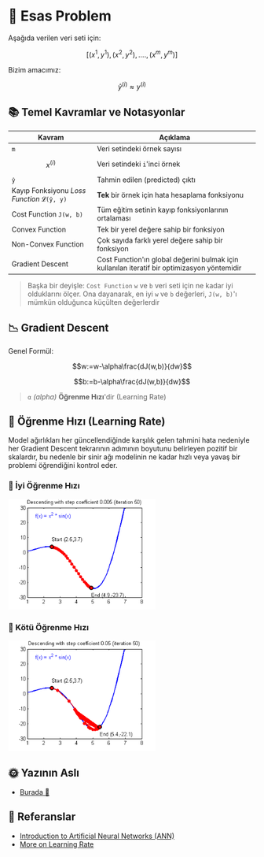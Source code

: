 # 🔎 Esas Problem
Aşağıda verilen veri seti için:  

$$[(x^{1},y^{1}), (x^{2},y^{2}), ...., (x^{m},y^{m})]$$

Bizim amacımız:

$$\hat{y}^{(i)} \approx y^{(i)}$$


## 📚 Temel Kavramlar ve Notasyonlar

| Kavram          | Açıklama      |
| --------------- |---------------|
| `m`             | Veri setindeki örnek sayısı   |
| $$x^{(i)}$$  | Veri setindeki `i`'inci örnek  |
| `ŷ`             | Tahmin edilen (predicted) çıktı |
| Kayıp Fonksiyonu _Loss Function_ `𝓛(ŷ, y)` | **Tek** bir örnek için hata hesaplama fonksiyonu |
| Cost Function `𝙹(w, b)` | Tüm eğitim setinin kayıp fonksiyonlarının ortalaması  |
| Convex Function | Tek bir yerel değere sahip bir fonksiyon |
| Non-Convex Function | Çok sayıda farklı yerel değere sahip bir fonksiyon |
| Gradient Descent | Cost Function'ın global değerini bulmak için kullanılan iteratif bir optimizasyon yöntemidir |

> Başka bir deyişle: `Cost Function`  `w` ve `b` veri seti için ne kadar iyi olduklarını ölçer. Ona dayanarak, en iyi `w` ve `b` değerleri, `𝙹(w, b)`'ı mümkün olduğunca küçülten değerlerdir 

## 📉 Gradient Descent
Genel Formül:

$$w:=w-\alpha\frac{dJ(w,b)}{dw}$$

$$b:=b-\alpha\frac{dJ(w,b)}{dw}$$


> `α` _(alpha)_ **Öğrenme Hızı**'dir (Learning Rate) 

## 🥽 Öğrenme Hızı (Learning Rate)
Model ağırlıkları her güncellendiğinde karşılık gelen tahmini hata nedeniyle her Gradient Descent tekrarının adımının boyutunu belirleyen pozitif bir skalardır, bu nedenle bir sinir ağı modelinin ne kadar hızlı veya yavaş bir problemi öğrendiğini kontrol eder.

### 🎀 İyi Öğrenme Hızı

<img src="../res/GoodSGD.gif" width="300"  />

### 💢 Kötü Öğrenme Hızı

<img src="../res/BadSGD.gif" width="300"  />

## 🌞 Yazının Aslı
- [Burada 🐾](https://dl.asmaamir.com/0-nnconcepts/0-generalconcepts)

## 🧐 Referanslar
* [Introduction to Artificial Neural Networks (ANN)](https://searchenterpriseai.techtarget.com/definition/neural-network)
* [More on Learning Rate](https://machinelearningmastery.com/learning-rate-for-deep-learning-neural-networks/)